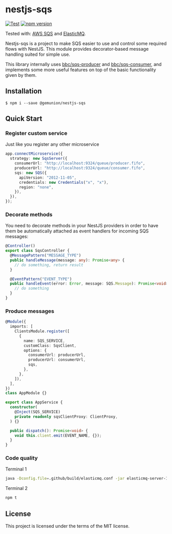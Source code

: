 # nestjs-sqs

[![Test](https://github.com/gemunion/nestjs-sqs/workflows/Test/badge.svg)](https://github.com/gemunion/nestjs-sqs/actions?query=workflow%3ATest)
[![npm version](https://badge.fury.io/js/%40gemunion%2Fnestjs-sqs.svg)](https://badge.fury.io/js/%40gemunion%2Fnestjs-sqs)

Tested with: [AWS SQS](https://aws.amazon.com/en/sqs/) and [ElasticMQ](https://github.com/softwaremill/elasticmq).

Nestjs-sqs is a project to make SQS easier to use and control some required flows with NestJS.
This module provides decorator-based message handling suited for simple use.

This library internally uses [bbc/sqs-producer](https://github.com/bbc/sqs-producer) and [bbc/sqs-consumer](https://github.com/bbc/sqs-consumer), and implements some more useful features on top of the basic functionality given by them.

## Installation

```shell script
$ npm i --save @gemunion/nestjs-sqs
```

## Quick Start

### Register custom service

Just like you register any other microservice

```ts
app.connectMicroservice({
  strategy: new SqsServer({
    consumerUrl: "http://localhost:9324/queue/producer.fifo",
    producerUrl: "http://localhost:9324/queue/consumer.fifo",
    sqs: new SQS({
      apiVersion: "2012-11-05",
      credentials: new Credentials("x", "x"),
      region: "none",
    }),
  }),
});
```

### Decorate methods

You need to decorate methods in your NestJS providers in order to have them be automatically attached as event handlers for incoming SQS messages:

```ts
@Controller()
export class SqsController {
  @MessagePattern("MESSAGE_TYPE")
  public handleMessage(message: any): Promise<any> {
    // do something, return result
  }

  @EventPattern("EVENT_TYPE")
  public handleEvent(error: Error, message: SQS.Message): Promise<void> {
    // do something
  }
}
```

### Produce messages

```ts
@Module({
  imports: [
    ClientsModule.register([
      {
        name: SQS_SERVICE,
        customClass: SqsClient,
        options: {
          consumerUrl: producerUrl,
          producerUrl: consumerUrl,
          sqs,
        },
      },
    ]),
  ],
})
class AppModule {}

export class AppService {
  constructor(
    @Inject(SQS_SERVICE)
    private readonly sqsClientProxy: ClientProxy,
  ) {}

  public dispatch(): Promise<void> {
    void this.client.emit(EVENT_NAME, {});
  }
}
```

### Code quality

Terminal 1
```sh
java -Dconfig.file=.github/build/elasticmq.conf -jar elasticmq-server-1.2.0.jar
```

Terminal 2
```sh
npm t
```

## License

This project is licensed under the terms of the MIT license.
